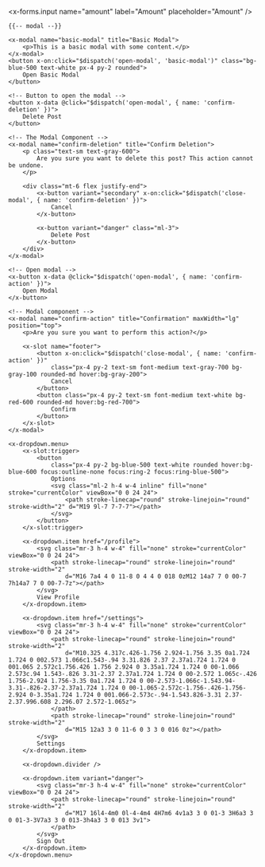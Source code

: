 <x-forms.input name="amount" label="Amount" placeholder="Amount" />

    {{-- modal --}}

    <x-modal name="basic-modal" title="Basic Modal">
        <p>This is a basic modal with some content.</p>
    </x-modal>
    <button x-on:click="$dispatch('open-modal', 'basic-modal')" class="bg-blue-500 text-white px-4 py-2 rounded">
        Open Basic Modal
    </button>

    <!-- Button to open the modal -->
    <button x-data @click="$dispatch('open-modal', { name: 'confirm-deletion' })">
        Delete Post
    </button>

    <!-- The Modal Component -->
    <x-modal name="confirm-deletion" title="Confirm Deletion">
        <p class="text-sm text-gray-600">
            Are you sure you want to delete this post? This action cannot be undone.
        </p>

        <div class="mt-6 flex justify-end">
            <x-button variant="secondary" x-on:click="$dispatch('close-modal', { name: 'confirm-deletion' })">
                Cancel
            </x-button>

            <x-button variant="danger" class="ml-3">
                Delete Post
            </x-button>
        </div>
    </x-modal>

    <!-- Open modal -->
    <x-button x-data @click="$dispatch('open-modal', { name: 'confirm-action' })">
        Open Modal
    </x-button>

    <!-- Modal component -->
    <x-modal name="confirm-action" title="Confirmation" maxWidth="lg" position="top">
        <p>Are you sure you want to perform this action?</p>

        <x-slot name="footer">
            <button x-on:click="$dispatch('close-modal', { name: 'confirm-action' })"
                class="px-4 py-2 text-sm font-medium text-gray-700 bg-gray-100 rounded-md hover:bg-gray-200">
                Cancel
            </button>
            <button class="px-4 py-2 text-sm font-medium text-white bg-red-600 rounded-md hover:bg-red-700">
                Confirm
            </button>
        </x-slot>
    </x-modal>

    <x-dropdown.menu>
        <x-slot:trigger>
            <button
                class="px-4 py-2 bg-blue-500 text-white rounded hover:bg-blue-600 focus:outline-none focus:ring-2 focus:ring-blue-500">
                Options
                <svg class="ml-2 h-4 w-4 inline" fill="none" stroke="currentColor" viewBox="0 0 24 24">
                    <path stroke-linecap="round" stroke-linejoin="round" stroke-width="2" d="M19 9l-7 7-7-7"></path>
                </svg>
            </button>
        </x-slot:trigger>

        <x-dropdown.item href="/profile">
            <svg class="mr-3 h-4 w-4" fill="none" stroke="currentColor" viewBox="0 0 24 24">
                <path stroke-linecap="round" stroke-linejoin="round" stroke-width="2"
                    d="M16 7a4 4 0 11-8 0 4 4 0 018 0zM12 14a7 7 0 00-7 7h14a7 7 0 00-7-7z"></path>
            </svg>
            View Profile
        </x-dropdown.item>

        <x-dropdown.item href="/settings">
            <svg class="mr-3 h-4 w-4" fill="none" stroke="currentColor" viewBox="0 0 24 24">
                <path stroke-linecap="round" stroke-linejoin="round" stroke-width="2"
                    d="M10.325 4.317c.426-1.756 2.924-1.756 3.35 0a1.724 1.724 0 002.573 1.066c1.543-.94 3.31.826 2.37 2.37a1.724 1.724 0 001.065 2.572c1.756.426 1.756 2.924 0 3.35a1.724 1.724 0 00-1.066 2.573c.94 1.543-.826 3.31-2.37 2.37a1.724 1.724 0 00-2.572 1.065c-.426 1.756-2.924 1.756-3.35 0a1.724 1.724 0 00-2.573-1.066c-1.543.94-3.31-.826-2.37-2.37a1.724 1.724 0 00-1.065-2.572c-1.756-.426-1.756-2.924 0-3.35a1.724 1.724 0 001.066-2.573c-.94-1.543.826-3.31 2.37-2.37.996.608 2.296.07 2.572-1.065z">
                </path>
                <path stroke-linecap="round" stroke-linejoin="round" stroke-width="2"
                    d="M15 12a3 3 0 11-6 0 3 3 0 016 0z"></path>
            </svg>
            Settings
        </x-dropdown.item>

        <x-dropdown.divider />

        <x-dropdown.item variant="danger">
            <svg class="mr-3 h-4 w-4" fill="none" stroke="currentColor" viewBox="0 0 24 24">
                <path stroke-linecap="round" stroke-linejoin="round" stroke-width="2"
                    d="M17 16l4-4m0 0l-4-4m4 4H7m6 4v1a3 3 0 01-3 3H6a3 3 0 01-3-3V7a3 3 0 013-3h4a3 3 0 013 3v1">
                </path>
            </svg>
            Sign Out
        </x-dropdown.item>
    </x-dropdown.menu>